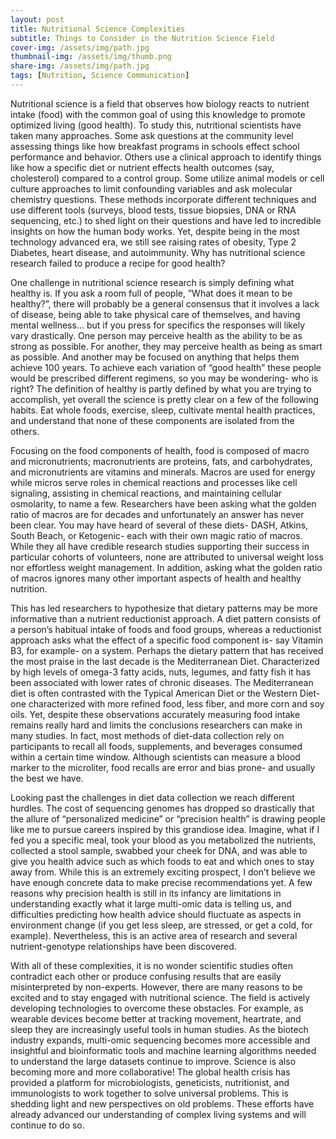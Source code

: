 ```yaml
---
layout: post
title: Nutritional Science Complexities
subtitle: Things to Consider in the Nutrition Science Field
cover-img: /assets/img/path.jpg
thumbnail-img: /assets/img/thumb.png
share-img: /assets/img/path.jpg
tags: [Nutrition, Science Communication]
---
```


  Nutritional science is a field that observes how biology reacts to nutrient intake (food) with the common goal of using this knowledge to promote optimized living (good health). To study this, nutritional scientists have taken many approaches. Some ask questions at the community level assessing things like how breakfast programs in schools effect school performance and behavior. Others use a clinical approach to identify things like how a specific diet or nutrient effects health outcomes (say, cholesterol) compared to a control group. Some utilize animal models or cell culture approaches to limit confounding variables and ask molecular chemistry questions. These methods incorporate different techniques and use different tools (surveys, blood tests, tissue biopsies, DNA or RNA sequencing, etc.) to shed light on their questions and have led to incredible insights on how the human body works. Yet, despite being in the most technology advanced era, we still see raising rates of obesity, Type 2 Diabetes, heart disease, and autoimmunity. Why has nutritional science research failed to produce a recipe for good health? 

  One challenge in nutritional science research is simply defining what healthy is. If you ask a room full of people, ”What does it mean to be healthy?”, there will probably be a general consensus that it involves a lack of disease, being able to take physical care of themselves, and having mental wellness… but if you press for specifics the responses will likely vary drastically. One person may perceive health as the ability to be as strong as possible. For another, they may perceive health as being as smart as possible. And another may be focused on anything that helps them achieve 100 years. To achieve each variation of “good health” these people would be prescribed different regimens, so you may be wondering- who is right? The definition of healthy is partly defined by what you are trying to accomplish, yet overall the science is pretty clear on a few of the following habits. Eat whole foods, exercise, sleep, cultivate mental health practices, and understand that none of these components are isolated from the others. 

  Focusing on the food components of health, food is composed of macro and micronutrients; macronutrients are proteins, fats, and carbohydrates, and micronutrients are vitamins and minerals. Macros are used for energy while micros serve roles in chemical reactions and processes like cell signaling, assisting in chemical reactions, and maintaining cellular osmolarity, to name a few. Researchers have been asking what the golden ratio of macros are for decades and unfortunately an answer has never been clear. You may have heard of several of these diets- DASH, Atkins, South Beach, or Ketogenic- each with their own magic ratio of macros. While they all have credible research studies supporting their success in particular cohorts of volunteers, none are attributed to universal weight loss nor effortless weight management. In addition, asking what the golden ratio of macros ignores many other important aspects of health and healthy nutrition. 

  This has led researchers to hypothesize that dietary patterns may be more informative than a nutrient reductionist approach. A diet pattern consists of a person’s habitual intake of foods and food groups, whereas a reductionist approach asks what the effect of a specific food component is- say Vitamin B3, for example- on a system. Perhaps the dietary pattern that has received the most praise in the last decade is the Mediterranean Diet. Characterized by high levels of omega-3 fatty acids, nuts, legumes, and fatty fish it has been associated with lower rates of chronic diseases. The Mediterranean diet is often contrasted with the Typical American Diet or the Western Diet- one characterized with more refined food, less fiber, and more corn and soy oils. Yet, despite these observations accurately measuring food intake remains really hard and limits the conclusions researchers can make in many studies. In fact, most methods of diet-data collection rely on participants to recall all foods, supplements, and beverages consumed within a certain time window.  Although scientists can measure a blood marker to the microliter, food recalls are error and bias prone- and usually the best we have. 

  Looking past the challenges in diet data collection we reach different hurdles. The cost of sequencing genomes has dropped so drastically that the allure of “personalized medicine” or “precision health” is drawing people like me to pursue careers inspired by this grandiose idea. Imagine, what if I fed you a specific meal, took your blood as you metabolized the nutrients, collected a stool sample, swabbed your cheek for DNA, and was able to give you health advice such as which foods to eat and which ones to stay away from. While this is an extremely exciting prospect, I don’t believe we have enough concrete data to make precise recommendations yet. A few reasons why precision health is still in its infancy are limitations in understanding exactly what it large multi-omic data is telling us, and difficulties predicting how health advice should fluctuate as aspects in environment change (if you get less sleep, are stressed, or get a cold, for example). Nevertheless, this is an active area of research and several nutrient-genotype relationships have been discovered. 

  With all of these complexities, it is no wonder scientific studies often contradict each other or produce confusing results that are easily misinterpreted by non-experts. However, there are many reasons to be excited and to stay engaged with nutritional science. The field is actively developing technologies to overcome these obstacles. For example, as wearable devices become better at tracking movement, heartrate, and sleep they are increasingly useful tools in human studies. As the biotech industry expands, multi-omic sequencing becomes more accessible and insightful and bioinformatic tools and machine learning algorithms needed to understand the large datasets continue to improve. Science is also becoming more and more collaborative! The global health crisis has provided a platform for microbiologists, geneticists, nutritionist, and immunologists to work together to solve universal problems. This is shedding light and new perspectives on old problems. These efforts have already advanced our understanding of complex living systems and will continue to do so. 
